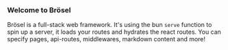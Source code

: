 ### Welcome to Brösel

Brösel is a full-stack web framework. It's using the bun `serve` function to spin up a server, it loads your routes and hydrates the react routes. You can specify pages, api-routes, middlewares, markdown content and more!